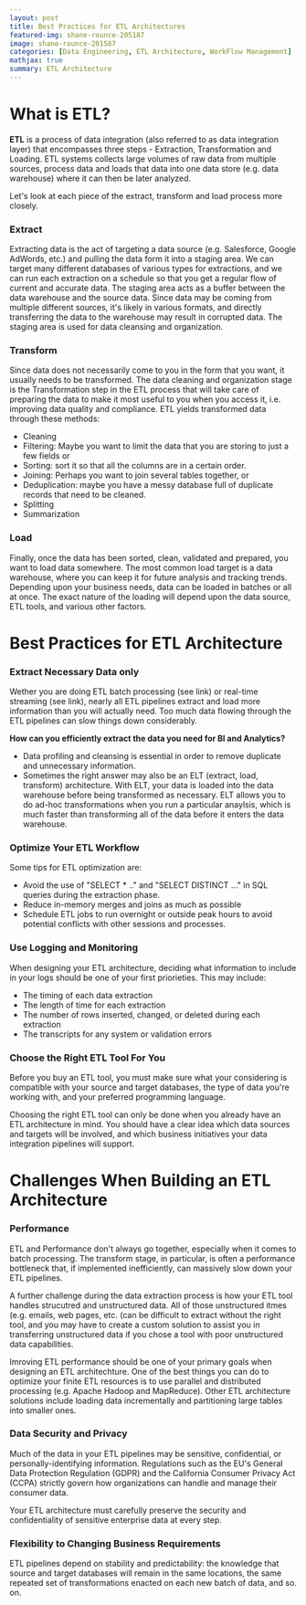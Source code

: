 ```yaml
---
layout: post
title: Best Practices for ETL Architectures
featured-img: shane-rounce-205187
image: shane-rounce-201587
categories: [Data Engineering, ETL Architecture, WorkFlow Management]
mathjax: true
summary: ETL Architecture
---
```


# What is ETL?
**ETL** is a process of data integration (also referred to as data integration layer) that encompasses three steps - Extraction, Transformation and Loading. ETL systems collects large volumes of raw data from multiple sources, process data and loads that data into one data store (e.g. data warehouse) where it can then be later analyzed.

Let's look at each piece of the extract, transform and load process more closely.

### Extract
Extracting data is the act of targeting a data source (e.g. Salesforce, Google AdWords, etc.) and pulling the data form it into a staging area. We can target many different databases of various types for extractions, and we can run each extraction on a schedule so that you get a regular flow of current and accurate data. The staging area acts as a buffer between the data warehouse and the source data. Since data may be coming from multiple different sources, it's likely in various formats, and directly transferring the data to the warehouse may result in corrupted data. The staging area is used for data cleansing and organization.

### Transform
Since data does not necessarily come to you in the form that you want, it usually needs to be transformed. The data cleaning and organization stage is the Transformation step in the ETL process that will take care of preparing the data to make it most useful to you when you access it, i.e. improving data quality and compliance. ETL yields transformed data through these methods:
- Cleaning
- Filtering: Maybe you want to limit the data that you are storing to just a few fields or 
- Sorting: sort it so that all the columns are in a certain order. 
- Joining: Perhaps you want to join several tables together, or
- Deduplication: maybe you have a messy database full of duplicate records that need to be cleaned.
- Splitting
- Summarization

### Load
Finally, once the data has been sorted, clean, validated and prepared, you want to load data somewhere. The most common load target is a data warehouse, where you can keep it for future analysis and tracking trends. Depending upon your business needs, data can be loaded in batches or all at once. The exact nature of the loading will depend upon the data source, ETL tools, and various other factors.

# Best Practices for ETL Architecture

### Extract Necessary Data only

Wether you are doing ETL batch processing (see link) or real-time streaming (see link), nearly all ETL pipelines extract and load more information than you will actually need. Too much data flowing through the ETL pipelines can slow things down considerably.

**How can you efficiently extract the data you need for BI and Analytics?**
- Data profiling and cleansing is essential in order to remove duplicate and unnecessary information.
- Sometimes the right answer may also be an ELT (extract, load, transform) architecture. With ELT, your data is loaded into the data warehouse before being transformed as necessary. ELT allows you to do ad-hoc transformations when you run a particular anaylsis, which is much faster than transforming all of the data before it enters the data warehouse.

### Optimize Your ETL Workflow
Some tips for ETL optimization are:
- Avoid the use of "SELECT * .." and "SELECT DISTINCT ..." in SQL queries during the extraction phase.
- Reduce in-memory merges and joins as much as possible
- Schedule ETL jobs to run overnight or outside peak hours to avoid potential conflicts with other sessions and processes.

### Use Logging and Monitoring
When designing your ETL architecture, deciding what information to include in your logs should be one of your first priorieties. This may include:
- The timing of each data extraction
- The length of time for each extraction
- The number of rows inserted, changed, or deleted during each extraction
- The transcripts for any system or validation errors


### Choose the Right ETL Tool For You
Before you buy an ETL tool, you must make sure what your considering is compatible with your source and target databases, the type of data you're working with, and your preferred programming language.

Choosing the right ETL tool can only be done when you already have an ETL architecture in mind. You should have a clear idea which data sources and targets will be involved, and which business initiatives your data integration pipelines will support.

# Challenges When Building an ETL Architecture
### Performance
ETL and Performance don't always go together, especially when it comes to batch processing. The transform stage, in particular, is often a performance bottleneck that, if implemented inefficiently, can massively slow down your ETL pipelines.

A further challenge during the data extraction process is how your ETL tool handles strucutred and unstructured data. All of those unstructured itmes (e.g. emails, web pages, etc. (can be difficult to extract without the right tool, and you  may have to create a custom solution to assist you in transferring unstructured data if you chose a tool with poor unstructured data capabilities.

Imroving ETL performance should be one of your primary goals when designing an ETL architechture. One of the best things you can do to optimize your finite ETL resources is to use parallel and distributed processing (e.g. Apache Hadoop and MapReduce). Other ETL architecture solutions include loading data incrementally and partitioning large tables into smaller ones.

### Data Security and Privacy
Much of the data in your ETL pipelines may be sensitive, confidential, or personally-identifying information. Regulations such as the EU's General Data Protection Regulation (GDPR) and the California Consumer Privacy Act (CCPA) strictly govern how organizations can handle and manage their consumer data.

Your ETL architecture must carefully preserve the security and confidentiality of sensitive enterprise data at every step.

### Flexibility to Changing Business Requirements
ETL pipelines depend on stability and predictability: the knowledge that source and target databases will remain in the same locations, the same repeated set of transformations enacted on each new batch of data, and so. on. 






